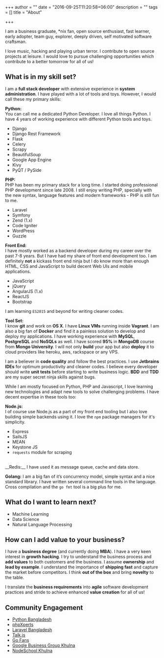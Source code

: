 +++
author = ""
date = "2016-09-25T11:20:58+06:00"
description = ""
tags = []
title = "About"

+++

I am a business graduate, *nix fan, open source enthusiast, fast learner, early adopter, team guy, explorer, deeply driven, self motivated software craftsman.

I love music, hacking and playing urban terror. I contribute to open source projects at leisure. I would love to pursue challenging opportunities which contribute to a better tomorrow for all of us!

## What is in my skill set?

I am a __full stack developer__ with extensive experience in __system administration__. I have played with a lot of tools and toys. However, I would call these my primary skills:

**Python:** <br/>
You can call me a dedicated Python Developer. I love all things Python. I have 4 years of working experience with different Python tools and toys.

* Django
* Django Rest Framework
* Flask 
* Celery
* Scrapy
* BeautifulSoup
* Google App Engine
* Kivy
* PyQT / PySide



**PHP:** <br/>
PHP has been my primary stack for a long time. I started doing professional PHP development since late 2008. I still enjoy writing PHP, specially with the new syntax, language features and modern frameworks - PHP is still fun to me.

* Laravel 
* Symfony
* Zend (1.x)
* Code Igniter
* WordPress
* Guzzle



**Front End:**<br/> 
I have mostly worked as a backend developer during my career over the past 7-8 years. But I have had my share of front end development too. I am definitely __not__ a kickass front end ninja but I do know more than enough HTML, CSS and JavaScript to build decent Web UIs and mobile applications.

* JavaScript
* jQuery 
* AngularJS (1.x)
* ReactJS
* Bootstrap

I am learning `ES2015` and beyond for writing cleaner codes. 

__Tool Set:__ <br/> 
I know __git__ and work on __OS X__. I have __Linux VMs__  running inside __Vagrant__. I am also a big fan of __Docker__ and find it a painless solution to develop and deploy my applications. I have working experience with __MySQL__, __PostgreSQL__ and __NoSQLs__ as well. I have scored __95%__ in __MongoDB__ course from __Mongo University__.  I will not only __build__ your app but also __deploy__ it to cloud providers like heroku, aws, rackspace or any VPS.

I am a believer in __code quality__ and follow the best practices. I use __Jetbrains IDEs__ for optimum productivity and cleaner codes. I believe every developer should write __unit tests__ before starting to write business logic. __BDD__ and __TDD__ are my super secret ninja skills against bugs. 

While I am mostly focused on Python, PHP and Javascript, I love learning new technologies and adapt new tools to solve challenging problems. I have decent expertise in these tools too: 


__Node.js:__<br/>
I of course use Node.js as a part of my front end tooling but I also love building simple backends using it. I love the `npm` package managers for it's simplicity. 

* Express 
* SailsJS
* MEAN 
* Keystone JS
* `requests` module for scraping

<br/>
__Redis:__ I have used it as message queue, cache and data store. 

__Golang:__ I am a big fan of it’s concurrency model, simple syntax and a nice standard library. I have written several command line tools in the language. Cross compilation and the `go fmt` tool is a big plus for me. 

## What do I want to learn next? 

* Machine Learning 
* Data Science
* Natural Language Processing

## How can I add value to your business?

I have a __business degree__ (and currently doing __MBA__). I have a very keen interest in __growth hacking__. I try to understand the business process and __add values__ to both customers and the business. I assume __ownership__ and __lead by example__. I understand the importance of __shipping fast__ and capture the market before competitors. I think __out of the box__ and bring __novelty__ to the table.

I translate the __business requirements__ into __agile__ software development practices and stride to achieve enhanced __value creation__ for all of us!

## Community Engagement


<ul>
<li><a href="http://pybd.org/" target="_blank">Python Bangladesh</a></li>

<li><a href="https://www.facebook.com/groups/pxperts/" target="_blank">phpXperts</a></li>

<li><a href="http://laravelbd.com" target="_blank">Laravel Bangladesh</a></li>

<li><a href="http://talkjs.net/" target="_blank">Talk.js</a></li>

<li><a href="https://www.facebook.com/groups/gofans/" target="_blank">Go Fans</a></li>

<li><a href="http://gbgkhulna.org" target="_blank">Google Business Group Khulna</a></li>

<li><a href="http://nodeschool.io/khulna/" target="_blank">NodeSchool Khulna</a></li>
</ul>